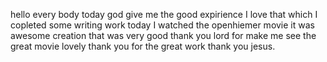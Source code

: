 hello every body today god give me the good expirience I love that which I copleted some writing work 
today I watched the openhiemer movie it was awesome creation that was very good thank you lord for make me see the great movie
lovely thank you for the great work thank you jesus.
